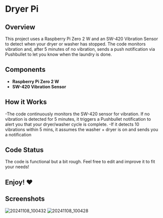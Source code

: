 # Dryer Pi

## Overview
This project uses a Raspberry Pi Zero 2 W and an SW-420 Vibration Sensor to detect when your dryer or washer has stopped. The code monitors vibration and, after 5 minutes of no vibration, sends a push notification via Pushbullet to let you know when the laundry is done.

## Components
- **Raspberry Pi Zero 2 W**
- **SW-420 Vibration Sensor**

## How it Works
-The code continuously monitors the SW-420 sensor for vibration. If no vibration is detected for 5 minutes, it triggers a Pushbullet notification to alert you that your dryer/washer cycle is complete.
-If it detects 10 vibrations within 5 mins, it assumes the washer + dryer is on and sends you a notification

## Code Status
The code is functional but a bit rough. Feel free to edit and improve it to fit your needs!

## Enjoy! ❤️

## Screenshots


![20241108_100432](https://github.com/user-attachments/assets/8c4a28f5-7a97-4fdf-9ed6-f64af5086588)
![20241108_100428](https://github.com/user-attachments/assets/56b0a308-9c53-4d68-8d29-1230980c5146)
